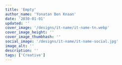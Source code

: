 ```yaml
---
title: 'Empty'
author_name: 'Yonatan Ben Knaan'
date: '2030-01-01'
updated: ''
cover_image: '/designs/it-name/it-name-tn.webp'
cover_image_height: ''
cover_image_thumbhash: ''
social_image: '/designs/it-name/it-name-social.jpg'
image_alt: ''
description: ''
tags: ['Creative']
---
```

<!-- {{ $doc.description }} -->

<!-- ::lazy-img{src="/designs/..." thumbhash="" alt="" desc=""}
:: -->

<!-- ![...](/designs/.../...) -->

<!-- ::YouTubePlayer{videoId="" title=""}
:: -->